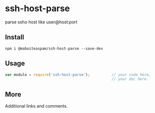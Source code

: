 # ssh-host-parse

parse ssho host like user@host:port

## Install

    npm i @maboiteaspam/ssh-host-parse --save-dev

## Usage

```js
var module = require('ssh-host-parse');          // your code here,
                                                 // your doc here.
```

## More

Additional links and comments.